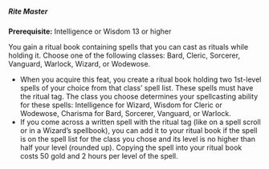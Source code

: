 ##### Rite Master

**Prerequisite:**
Intelligence or Wisdom 13 or higher

You gain a ritual book containing spells that you can cast as rituals while holding it.
Choose one of the following classes: Bard, Cleric, Sorcerer, Vanguard, Warlock, Wizard, or Wodewose.
- When you acquire this feat, you create a ritual book holding two 1st-level spells of your choice from that class’ spell list.
  These spells must have the ritual tag. The class you choose determines your spellcasting ability for these spells: Intelligence for Wizard, Wisdom for Cleric or Wodewose, Charisma for Bard, Sorcerer, Vanguard, or Warlock.
- If you come across a written spell with the ritual tag (like on a spell scroll or in a Wizard’s spellbook), you can add it to your ritual book if the spell is on the spell list for the class you chose and its level is no higher than half your level (rounded up).
  Copying the spell into your ritual book costs 50 gold and 2 hours per level of the spell.
